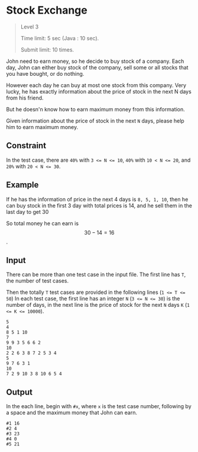 # Stock Exchange
>
> Level 3
>
> Time limit: 5 sec (Java : 10 sec).
>
> Submit limit: 10 times.

John need to earn money, so he decide to buy stock of a company.
Each day, John can either buy stock of the company, sell some or all stocks that you have bought, or do nothing.

However each day he can buy at most one stock from this company.
Very lucky, he has exactly information about the price of stock in the next N days from his friend.

But he doesn'n know how to earn maximum money from this information.

Given information about the price of stock in the next `N` days, please help him to earn maximum money.

## Constraint

In the test case, there are `40%` with `3 <= N <= 10`, `40%` with `10 < N <= 20`, and `20%` with `20 < N <= 30`.

## Example

If he has the information of price in the next 4 days is `8, 5, 1, 10`, then he can buy stock in the first 3 day with total prices is 14, and he sell them in the last day to get 30

So total money he can earn is $$30 - 14 = 16$$.

## Input

There can be more than one test case in the input file.
The first line has `T`, the number of test cases.

Then the totally `T` test cases are provided in the following lines (`1 <= T <= 50`)
In each test case, the first line has an integer `N` (`3 <= N <= 30`) is the number of days, in the next line is the price of stock for the next `N` days `K` (`1 <= K <= 10000`).

```
5
4
8 5 1 10
7
9 9 3 5 6 6 2
10
2 2 6 3 8 7 2 5 3 4
5
9 7 6 3 1
10
7 2 9 10 3 8 10 6 5 4
```

## Output

In the each line, begin with `#x`, where `x` is the test case number, following by a space and the maximum money that John can earn.

```
#1 16
#2 4
#3 23
#4 0
#5 21
```